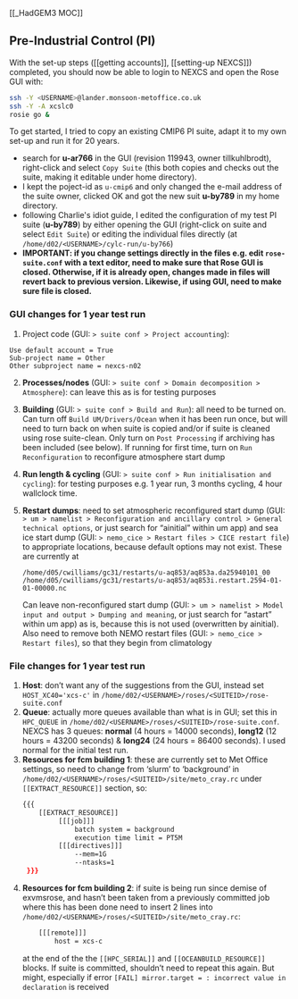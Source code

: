 [[_HadGEM3 MOC]]

## Pre-Industrial Control (PI)
With the set-up steps ([[getting accounts]], [[setting-up NEXCS]]) completed, you should now be able to login to NEXCS and open the Rose GUI with:
```bash
ssh -Y <USERNAME>@lander.monsoon-metoffice.co.uk 
ssh -Y -A xcslc0
rosie go &
```

To get started, I tried to copy an existing CMIP6 PI suite, adapt it to my own set-up and run it for 20 years.
- search for **u-ar766** in the GUI (revision 119943, owner tillkuhlbrodt), right-click and select `Copy Suite` (this both copies and checks out the suite, making it editable under home directory). 
- I kept the poject-id as `u-cmip6` and only changed the e-mail address of the suite owner, clicked OK and got the new suit **u-by789** in my home directory.
- following Charlie's idiot guide, I edited the configuration of my test PI suite (**u-by789**) by either opening the GUI (right-click on suite and select `Edit Suite`) or editing the individual files directly (at `/home/d02/<USERNAME>/cylc-run/u-by766`)
- **IMPORTANT: if you change settings directly in the files e.g. edit `rose-suite.conf` with a text editor, need to make sure that Rose GUI is closed.  Otherwise, if it is already open, changes made in files will revert back to previous version.  Likewise, if using GUI, need to make sure file is closed.**

### GUI changes for 1 year test run
1. Project code (GUI: `> suite conf > Project accounting`): 
``` 
Use default account = True
Sub-project name = Other
Other subproject name = nexcs-n02
```

2. **Processes/nodes** (GUI: `> suite conf > Domain decomposition > Atmosphere`): can leave this as is for testing purposes
3. **Building** (GUI: `> suite conf > Build and Run`): all need to be turned on.  Can turn off `Build UM/Drivers/Ocean` when it has been run once, but will need to turn back on when suite is copied and/or if suite is cleaned using rose suite-clean.  Only turn on `Post Processing` if archiving has been included (see below).  If running for first time, turn on `Run Reconfiguration` to reconfigure atmosphere start dump
4. **Run length & cycling** (GUI: `> suite conf > Run initialisation and cycling`): for testing purposes e.g. 1 year run, 3 months cycling, 4 hour wallclock time.
5. **Restart dumps**: need to set atmospheric reconfigured start dump (GUI: `> um > namelist > Reconfiguration and ancillary control > General technical options`, or just search for “ainitial” within um app) and sea ice start dump (GUI: `> nemo_cice > Restart files > CICE restart file`) to appropriate locations, because default options may not exist.  These are currently at 
	```
	/home/d05/cwilliams/gc31/restarts/u-aq853/aq853a.da25940101_00
	/home/d05/cwilliams/gc31/restarts/u-aq853/aq853i.restart.2594-01-01-00000.nc
	```

	Can leave non-reconfigured start dump (GUI: `> um > namelist > Model input and output > Dumping and meaning`, or just search for “astart” within um app) as is, because this is not used (overwritten by ainitial).  Also need to remove both NEMO restart files (GUI: `> nemo_cice > Restart files`), so that they begin from climatology
	
### File changes for 1 year test run
1. **Host**: don’t want any of the suggestions from the GUI, instead set `HOST_XC40='xcs-c'` in `/home/d02/<USERNAME>/roses/<SUITEID>/rose-suite.conf`
2. **Queue**: actually more queues available than what is in GUI; set this in `HPC_QUEUE` in `/home/d02/<USERNAME>/roses/<SUITEID>/rose-suite.conf`.  NEXCS has 3 queues: **normal** (4 hours = 14000 seconds), **long12** (12 hours = 43200 seconds) & **long24** (24 hours = 86400 seconds). I used normal for the initial test run.
3. **Resources for fcm building 1**: these are currently set to Met Office settings, so need to change from ‘slurm’ to ‘background’ in `/home/d02/<USERNAME>/roses/<SUITEID>/site/meto_cray.rc` under `[[EXTRACT_RESOURCE]]` section, so:
	```bash
	{{{
		[[EXTRACT_RESOURCE]]
			 [[[job]]]
				 batch system = background
				 execution time limit = PT5M
			 [[[directives]]]
				 --mem=1G
				 --ntasks=1
	 }}}
	```
7. **Resources for fcm building 2**: if suite is being run since demise of exvmsrose, and hasn’t been taken from a previously committed job where this has been done need to insert 2 lines into `/home/d02/<USERNAME>/roses/<SUITEID>/site/meto_cray.rc`: 
	```bash
		[[[remote]]]
    		host = xcs-c
	```
	at the end of the the `[[HPC_SERIAL]]` and `[[OCEANBUILD_RESOURCE]]` blocks.  If suite is committed, shouldn’t need to repeat this again.  But might, especially if error `[FAIL] mirror.target = : incorrect value in declaration` is received